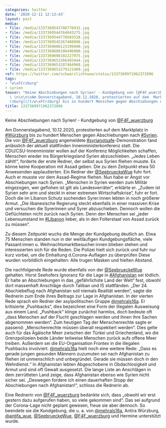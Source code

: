 ```yaml
---
categories: twitter
date: '2020-12-11 12:13:43'
layout: post
media:
- file: /media/1337369543786770432.jpg
- file: /media/1337369544764043275.jpg
- file: /media/1337369544776683528.jpg
- file: /media/1337369545267408896.jpg
- file: /media/1337369608123199490.jpg
- file: /media/1337369608106496000.jpg
- file: /media/1337369608102227975.jpg
- file: /media/1337369653266493444.jpg
- file: /media/1337369653287464968.jpg
- file: /media/1337369653279121409.jpg
ref: https://twitter.com/schwarzlichtwue/status/1337369971962372096
tags:
- "w\xFCrzburg"
- syrien
teaser: "Keine Abschiebungen nach Syrien! - Kundgebung von [@F4F_wuerzburg](https://twitter.com/F4F_wuerzburg)\
  \ \n\n\n\nAm Donnerstagabend, 10.12.2020, protestierten auf dem  Marktplatz in [#W\xFC\
  rzburg](/t/w\xFCrzburg) bis zu hundert Menschen gegen Abschiebungen nach [#Syrien](/t/syrien). "
title: 1337369971962372096
---
```

Keine Abschiebungen nach Syrien! - Kundgebung von [@F4F_wuerzburg](https://twitter.com/F4F_wuerzburg) 



Am Donnerstagabend, 10.12.2020, protestierten auf dem  Marktplatz in [#Würzburg](/t/würzburg) bis zu hundert Menschen gegen Abschiebungen nach [#Syrien](/t/syrien). 
Die von [@F4F_wuerzburg](https://twitter.com/F4F_wuerzburg) angemeldete [#syrianotsafe](/t/syrianotsafe)-Demonstration fand anlässlich der aktuell stattfinden Innenministerkonferenz statt. Die CDU/CSU-Innenminister wollen auf der Konferenz Möglichkeiten schaffen, Menschen wieder ins Bürgerkriegsland Syrien abzuschieben. 
„Jedes Leben zählt!“, forderte der erste Redner, der selbst aus Syrien fliehen musste. Es könne keine Kooperation mit Assad geben. Die zu dem Zeitpunkt etwa 50 Anwesenden applaudierten. 
Ein Redner der [@SeebrueckeWue](https://twitter.com/SeebrueckeWue) fuhr fort. Auch er musste vor dem Assad-Regime fliehen. Nun habe er Angst vor Abschiebungen nach Syrien. „Menschen in Syrien werden zum Militär eingezogen, wer geflohen ist gilt als Landesverräter“, erklärte er.
„Zudem ist Syrien sehr arm und steckt in einer extremen Wirtschaftskrise“, fuhr er fort. Doch die im Libanon Schutz suchenden Syrer:innen lebten in noch größerer Armut. „Die libanesische Regierung steckt ebenfalls in einer massiven Krise und versuchen die Syrerinnen und Syrer abzuschieben. Dennoch wollen die Geflüchteten nicht zurück nach Syrien. Denn den Menschen sei „jeder Lebensumstand im [#Libanon](/t/libanon) lieber, als in den Folterstaat von Assad zurück zu müssen“. 



Zu diesem Zeitpunkt wuchs die Menge der Kundgebung deutlich an.
Etwa 75 Menschen standen nun in der weitläufigen Kundgebungsfläche, viele Passant:innen u. Weihnachtsmarktbesucher:innen blieben stehen und interessierten sich für die Reden. Die Polizei hielt sich zurück und fuhr nur kurz vorbei, um die Einhaltung d.Corona-Auflagen zu überprüfen
Diese wurden vorbildlich eingehalten: Alle trugen Masken und hielten Abstand.



Die nachfolgende Rede wurde ebenfalls von der [@SeebrueckeWue](https://twitter.com/SeebrueckeWue) gehalten. Horst Seehofers Ignoranz für die Lage in [#Afghanistan](/t/afghanistan) sei tödlich.
Er halte an Abschiebungen in das „gefährlichste Land der Welt“ fest, obwohl dort massenhaft Anschläge durch Taliban und IS stattfänden. „Der 24. Abschiebeflug nach Afghanistan soll niemals Realität werden“, sagte die Rednerin zum Ende ihres Beitrags zur Lage in Afghanistan.
In der vierten Rede sprach ein Redner der asylpolitischen Gruppe [@mehrals16a](https://twitter.com/mehrals16a). Er kritisierte „Pushbacks“, dies bezeichnet eine Form der illegalen Ausweisung aus einem Land.
„Pushback“ klinge zunächst harmlos, doch bedeute oft „dass Menschen auf der Flucht geschlagen werden und ihnen ihre Sachen abgenommen werden“. Zum heutigen Tag der Menschenrechte sagte er passend: „Menschenrechte müssen überall respektiert werden“.
Dies gelte auch für das Ägäische Meer zwischen der Türkei und Griechenland, wo die Grenzpolizeien beide Länder teilweise Menschen zurück aufs offene Meer treiben. Außerdem sei die EU-Organisation Frontex in die illegalen Pushbacks involviert.
[@mehrals16a](https://twitter.com/mehrals16a)  hielt noch eine weitere Rede: „Dass es gerade jungen gesunden Männern zuzumuten sei nach Afghanistan zu fliehen ist unmenschlich und unbegründet. Gerade sie müssen doch in den Wehrdienst.“
In Afghanistan lebten Abgeschobene in Obdachlosigkeit und Armut und sind oft Gewalt ausgesetzt. Die lange Liste an Anschlägen in dem zerrütteten Land zeige, dass Afghanistan ebenso wie Syrien nicht sicher sei.
„Deswegen fordere ich einen dauerhaften Stopp der Abschiebungen nach Afghanistan!“, schloss die Rednerin ab. 



Eine Rednerin von [@F4F_wuerzburg](https://twitter.com/F4F_wuerzburg) bedankte sich, dass „obwohl wir erst gestern dazu aufgerufen haben, so viele gekommen sind“.
Das sei aufgrund der Corona-Lage nicht geplant gewesen, freue sie aber dennoch. So beendete sie die Kundgebung, die u. a. von [@mehrals16a](https://twitter.com/mehrals16a), Antira Würzburg, [@antifa_wue](https://twitter.com/antifa_wue), [@SeebrueckeWue](https://twitter.com/SeebrueckeWue), [@F4F_wuerzburg](https://twitter.com/F4F_wuerzburg) und Hermine unterstützt wurde.